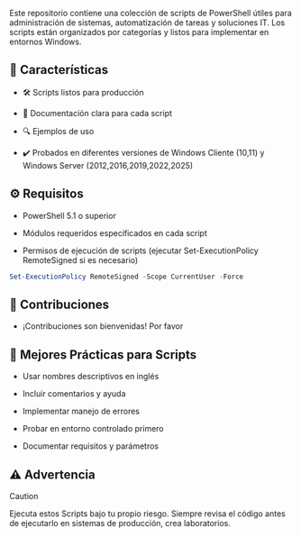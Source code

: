 Este repositorio contiene una colección de scripts de PowerShell útiles para administración de sistemas, automatización de tareas y soluciones IT. Los scripts están organizados por categorías y listos para implementar en entornos Windows.

## 🚀 Características

* 🛠️ Scripts listos para producción

* 📝 Documentación clara para cada script

* 🔍 Ejemplos de uso

* ✔️ Probados en diferentes versiones de Windows Cliente (10,11) y Windows Server (2012,2016,2019,2022,2025)


## ⚙️ Requisitos
* PowerShell 5.1 o superior

* Módulos requeridos especificados en cada script

* Permisos de ejecución de scripts (ejecutar Set-ExecutionPolicy RemoteSigned si es necesario)

```powershell
Set-ExecutionPolicy RemoteSigned -Scope CurrentUser -Force
```

## 🤝 Contribuciones
* ¡Contribuciones son bienvenidas! Por favor

## 📌 Mejores Prácticas para Scripts

* Usar nombres descriptivos en inglés

* Incluir comentarios y ayuda

* Implementar manejo de errores

* Probar en entorno controlado primero

* Documentar requisitos y parámetros

## ⚠️ Advertencia

> [!CAUTION]
> Ejecuta estos Scripts bajo tu propio riesgo. Siempre revisa el código antes de ejecutarlo en sistemas de producción, crea laboratorios.



